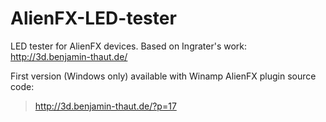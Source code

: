 AlienFX-LED-tester
==================

LED tester for AlienFX devices. Based on Ingrater's work: http://3d.benjamin-thaut.de/

First version (Windows only) available with Winamp AlienFX plugin source code:

  >  http://3d.benjamin-thaut.de/?p=17
